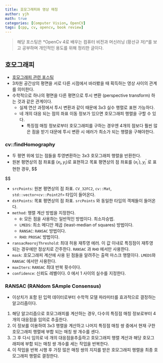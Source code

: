 ```yaml
---
title: 호모그래피와 영상 매칭
author: yjh
math: true
categories: [Computer Vision, OpenCV]
tags: [cpp, cv, opencv, book review]
---
```


> 해당 포스팅은 *OpenCv 4로 배우는 컴퓨터 비전과 머신러닝 (황선규 저)*를 보고 공부하며 개인적인 용도를 위해 정리한 글이다.

## 호모그래피

- [호모그래피 관련 포스팅](https://skanwngud.github.io/posts/epipolar/)
- 3차원 공간상의 평면을 서로 다른 시점에서 바라봤을 때 획득하는 영상 사이의 관계를 의미한다.
- 수학적으로 하나의 평면을 다른 평면으로 투시 변환 (perspective transform) 하는 것과 같은 관계이다.
  - 실제 연산 과정에서 투시 변환과 같이 때문에 $3x3$ 실수 행렬로 표현 가능하다.
  - 네 개의 대응 되는 점의 좌표 이동 정보가 있으면 호모그래피 행렬을 구할 수 있다.
    - 특징점 매칭 정보로부터 호모그래피를 구하는 경우엔 4개의 점보다 훨씬 많은 점을 받기 대문에 투시 변환 시 에러가 최소가 되는 행렬을 구해야한다.

### cv::findHomography

- 두 평면 위에 있는 점들을 투영변환하는 $3x3$ 호모그래피 행렬을 반환한다.
- 원본 평면상의 점 좌표를 $(x_i, y_i)$로 표현하고 목표 평면상의 점 좌표를 $(x_{i}^{'}), y_{i}^{'}$ 로 표현한 경우,
$$

$$
- `srcPoints`: 원본 평면상의 점 좌표. `CV_32FC2`, `cv::Mat`, `std::vector<cv::Point2f>` 타입이 들어온다.
- `dstPoints`: 목표 평면상의 점 좌표. `srcPoints` 와 동일한 타입의 객체들이 들어온다.
- `method`: 행렬 계산 방법을 지정한다.
  - `0`: 모든 점을 사용하는 일반적인 방법이다. 최소자승법.
  - `LMEDS`: 최소 메디안 제곱 (least-median of squares) 방법이다.
  - `RANSAC`: `RANSAC` 방법이다.
  - `RHO`: `PROSAC` 방법이다.
- `ransacReorojThreshold`: 최대 허용 재투영 에러. 이 값 이내로 특징점이 재투영 되는 경우에만 정상치로 간주한다. `RANSAC` 과 `RHO` 에서만 사용한다.
- `mask`: 호모그래피 계산에 사용 된 점들을 알려주는 출력 마스크 행렬이다. `LMEDS`와 `RANSAC` 에서만 사용한다.
- `maxIters`: `RANSAC` 최대 반복 횟수이다.
- `confidence`: 신뢰도 레벨이다. 0 에서 1 사이의 실수를 지정한다.

### RANSAC (RANdom SAmple Consensus)

- 이상치가 포함 된 입력 데이터로부터 수학적 모델 파라미터를 효과적으로 결정하는 알고리즘이다.

1. 해당 알고리즘으로 호모그래피를 계산하는 경우, 다수의 특징점 매칭 정보로부터 4개의 대응점을 임의로 추출한다.
2. 이 정보를 이용하여 $3x3$ 행렬을 계산하고 나머지 특징점 매칭 쌍 중에서 현재 구한 호모그래피 행렬에 부합 되는 매칭 쌍 개수를 센다.
3. 그 후 다시 임의로 네 개의 대응점을추출하고 호모그래피 행렬 계산과 해당 호모그래피에 부합 되는 매칭 쌍 개수를 세는 작업을 반복한다.
4. 이 작업을 반복 시행 후 가장 많은 매칭 쌍의 지지를 받은 호모그래피 행렬을 최종 호모그래피 행렬로 결정한다.

